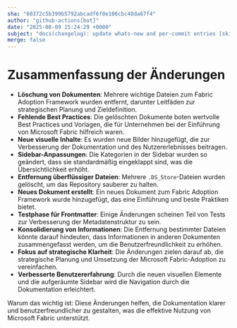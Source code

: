 ```yaml
---
sha: "60372c5b399b5792abcadf6f0e106cbc48da67f4"
author: "github-actions[bot]"
date: "2025-08-09 15:24:29 +0000"
subject: "docs(changelog): update whats-new and per-commit entries [skip ci]"
merge: false
---
```


# Zusammenfassung der Änderungen

- **Löschung von Dokumenten**: Mehrere wichtige Dateien zum Fabric Adoption Framework wurden entfernt, darunter Leitfäden zur strategischen Planung und Zieldefinition.
- **Fehlende Best Practices**: Die gelöschten Dokumente boten wertvolle Best Practices und Vorlagen, die für Unternehmen bei der Einführung von Microsoft Fabric hilfreich waren.
- **Neue visuelle Inhalte**: Es wurden neue Bilder hinzugefügt, die zur Verbesserung der Dokumentation und des Nutzererlebnisses beitragen.
- **Sidebar-Anpassungen**: Die Kategorien in der Sidebar wurden so geändert, dass sie standardmäßig eingeklappt sind, was die Übersichtlichkeit erhöht.
- **Entfernung überflüssiger Dateien**: Mehrere `.DS_Store`-Dateien wurden gelöscht, um das Repository sauberer zu halten.
- **Neues Dokument erstellt**: Ein neues Dokument zum Fabric Adoption Framework wurde hinzugefügt, das eine Einführung und beste Praktiken bietet.
- **Testphase für Frontmatter**: Einige Änderungen scheinen Teil von Tests zur Verbesserung der Metadatenstruktur zu sein.
- **Konsolidierung von Informationen**: Die Entfernung bestimmter Dateien könnte darauf hindeuten, dass Informationen in anderen Dokumenten zusammengefasst werden, um die Benutzerfreundlichkeit zu erhöhen.
- **Fokus auf strategische Klarheit**: Die Änderungen zielen darauf ab, die strategische Planung und Umsetzung der Microsoft Fabric-Adoption zu vereinfachen.
- **Verbesserte Benutzererfahrung**: Durch die neuen visuellen Elemente und die aufgeräumte Sidebar wird die Navigation durch die Dokumentation erleichtert.

Warum das wichtig ist: Diese Änderungen helfen, die Dokumentation klarer und benutzerfreundlicher zu gestalten, was die effektive Nutzung von Microsoft Fabric unterstützt.

